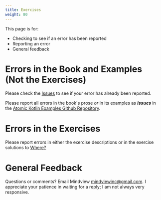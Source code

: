 ```yaml
---
title: Exercises
weight: 80
---
```


This page is for:

- Checking to see if an error has been reported
- Reporting an error
- General feedback

# Errors in the Book and Examples (Not the Exercises)

Please check the [Issues](https://github.com/BruceEckel/AtomicKotlinExamples/issues)
to see if your error has already been reported.

Please report all errors in the book's prose *or* in its examples as
***issues*** in the [Atomic Kotlin Examples Github Repository](https://github.com/BruceEckel/AtomicKotlinExamples/issues).

# Errors in the Exercises

Please report errors in either the exercise descriptions or in the exercise solutions to [Where?](.)

# General Feedback

Questions or comments? Email Mindview <mindviewinc@gmail.com>. I appreciate your
patience in waiting for a reply; I am not always very responsive.

